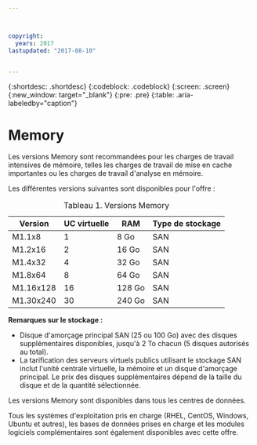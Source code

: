```yaml
---



copyright:
  years: 2017
lastupdated: "2017-08-10"


---
```


{:shortdesc: .shortdesc}
{:codeblock: .codeblock}
{:screen: .screen}
{:new_window: target="_blank"}
{:pre: .pre}
{:table: .aria-labeledby="caption"}

# Memory 
Les versions Memory sont recommandées pour les charges de travail intensives de mémoire, telles les charges de travail de mise en cache importantes ou les charges de travail d'analyse en mémoire.

Les différentes versions suivantes sont disponibles pour l'offre :

<table>
<CAPTION>Tableau 1. Versions Memory</CAPTION>
<THEAD>
<TR>
<th>Version</th>
<th>UC virtuelle</th>
<th>RAM</th>
<th>Type de stockage</th>
</TR>
</THEAD>
<TBODY>
<tr>
<td>M1.1x8</td>
<td>1</td>
<td>8 Go</td>
<td>SAN</td>
</tr>
<tr>
<td>M1.2x16</td>
<td>2</td>
<td>16 Go</td>
<td>SAN</td>
</tr>
<tr>
<td>M1.4x32</td>
<td>4</td>
<td>32 Go</td>
<td>SAN</td>
</tr>
<tr>
<td>M1.8x64</td>
<td>8</td>
<td>64 Go</td>
<td>SAN</td>
</tr>
<tr>
<td>M1.16x128</td>
<td>16</td>
<td>128 Go</td>
<td>SAN</td>
</tr>
<tr>
<td>M1.30x240</td>
<td>30</td>
<td>240 Go</td>
<td>SAN</td>
</tr>
</TBODY>
</table>

**Remarques sur le stockage :**
* Disque d'amorçage principal SAN (25 ou 100 Go) avec des disques supplémentaires disponibles, jusqu'à 2 To chacun (5 disques autorisés au total).
* La tarification des serveurs virtuels publics utilisant le stockage SAN inclut l'unité centrale virtuelle, la mémoire et un disque d'amorçage principal. Le prix des disques supplémentaires dépend de la taille du disque et de la quantité sélectionnée.  

Les versions Memory sont disponibles dans tous les centres de données.

Tous les systèmes d'exploitation pris en charge (RHEL, CentOS, Windows, Ubuntu et autres), les bases de données prises en charge et les modules logiciels complémentaires sont également disponibles avec cette offre.  

